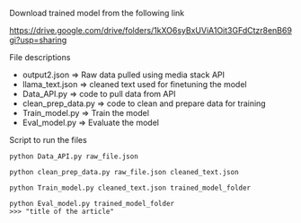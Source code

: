 Download trained model from the following link 

https://drive.google.com/drive/folders/1kXO6syBxUViA1Oit3GFdCtzr8enB69gi?usp=sharing


File descriptions
- output2.json => Raw data pulled using media stack API
- llama_text.json => cleaned text used for finetuning the model
- Data_API.py => code to pull data from API
- clean_prep_data.py => code to clean and prepare data for training
- Train_model.py => Train the model
- Eval_model.py => Evaluate the model

Script to run the files

```
python Data_API.py raw_file.json
```

```
python clean_prep_data.py raw_file.json cleaned_text.json
```

```
python Train_model.py cleaned_text.json trained_model_folder
```

```
python Eval_model.py trained_model_folder 
>>> "title of the article"

```
